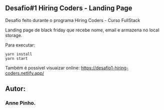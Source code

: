 
## Desafio#1 Hiring Coders - Landing Page

Desafio feito durante o programa Hiring Coders - Curso FullStack


Landing page de black friday que recebe nome, email e armazena no local storage. 


Para executar:

```
yarn install
yarn start
```

Também é possível visuaizar online: https://desafio1-hiring-coders.netlify.app/


## Autor:
### Anne Pinho.
